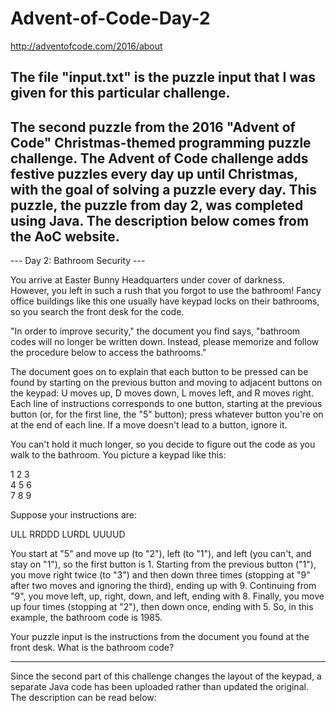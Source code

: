 # Advent-of-Code-Day-2
http://adventofcode.com/2016/about

The file "input.txt" is the puzzle input that I was given for this particular challenge.
-----------------------------------------------------------------------------------------------------------------------------------------
The second puzzle from the 2016 "Advent of Code" Christmas-themed programming puzzle challenge. The Advent of Code challenge adds festive puzzles every day up until Christmas, with the goal of solving a puzzle every day. This puzzle, the puzzle from day 2, was completed using Java. The description below comes from the AoC website.
-----------------------------------------------------------------------------------------------------------------------------------------
--- Day 2: Bathroom Security ---

You arrive at Easter Bunny Headquarters under cover of darkness. However, you left in such a rush that you forgot to use the bathroom! Fancy office buildings like this one usually have keypad locks on their bathrooms, so you search the front desk for the code.

"In order to improve security," the document you find says, "bathroom codes will no longer be written down. Instead, please memorize and follow the procedure below to access the bathrooms."

The document goes on to explain that each button to be pressed can be found by starting on the previous button and moving to adjacent buttons on the keypad: U moves up, D moves down, L moves left, and R moves right. Each line of instructions corresponds to one button, starting at the previous button (or, for the first line, the "5" button); press whatever button you're on at the end of each line. If a move doesn't lead to a button, ignore it.

You can't hold it much longer, so you decide to figure out the code as you walk to the bathroom. You picture a keypad like this:

1 2 3 <br>
4 5 6 <br>
7 8 9 <br>

Suppose your instructions are:

ULL
RRDDD
LURDL
UUUUD

You start at "5" and move up (to "2"), left (to "1"), and left (you can't, and stay on "1"), so the first button is 1.
Starting from the previous button ("1"), you move right twice (to "3") and then down three times (stopping at "9" after two moves and ignoring the third), ending up with 9.
Continuing from "9", you move left, up, right, down, and left, ending with 8.
Finally, you move up four times (stopping at "2"), then down once, ending with 5.
So, in this example, the bathroom code is 1985.

Your puzzle input is the instructions from the document you found at the front desk. What is the bathroom code?


------------------------------------------------------------------------------------------------------------------------------------------

Since the second part of this challenge changes the layout of the keypad, a separate Java code has been uploaded rather than updated the original. The description can be read below:


